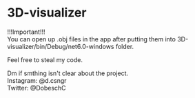 # 3D-visualizer

!!!Important!!!  
You can open up .obj files in the app after putting them into 3D-visualizer/bin/Debug/net6.0-windows folder.
  
Feel free to steal my code.  
  
Dm if smthing isn't clear about the project.  
Instagram: @d.csngr  
Twitter: @DobeschC

